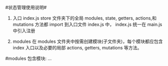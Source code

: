 #状态管理使用说明#

1. 入口 index.js
   store 文件夹下的全局 modules, state, getters, actions,和 mutations 方法都 import 到入口文件 index.js 中， index.js 统一在 main.js 中引入注册

2. modules
   在 modules 文件夹中按需创建模块(子文件夹)，每个模块都应包含 index 入口以及必要的局部 actions, getters, mutations 等方法。

#modules 包含模块:
...
